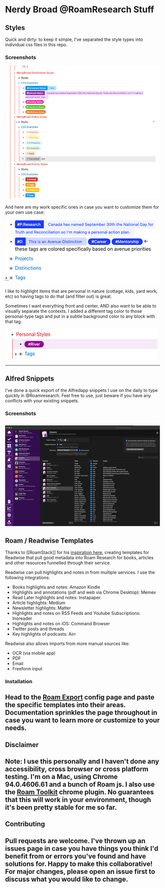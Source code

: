 # Nerdy Broad @RoamResearch Stuff

## Styles

Quick and dirty: to keep it simple, I've separated the style types into individual css files in this repo.

### Screenshots
![screenshot](https://github.com/lisaross/roamstuff/blob/main/img/customstyles.png?raw=true)

And here are my work specific ones in case you want to customize them for your own use case:

![screenshot](https://github.com/lisaross/roamstuff/blob/main/img/workspecific.png?raw=true)

I like to highlight items that are personal in nature (cottage, kids, yard work, etc) so having tags to do that (and filter out) is great.

Sometimes I want everything front and center, AND also want to be able to visually separate the contexts. I added a different tag color to those personal-type tags and put in a subtle background color to any block with that tag.

![screenshot](https://github.com/lisaross/roamstuff/blob/main/img/personal.png?raw=true)

---
## Alfred Snippets

I've done a quick export of the Alfredapp snippets I use on the daily to type quickly in @Roamresearch. Feel free to use, just beware if you have any conflicts with your existing snippets.

### Screenshots
![screenshot](https://github.com/lisaross/roamstuff/blob/main/img/alfredsnippets.png?raw=true)
---

## Roam / Readwise Templates

Thanks to [[RoamStack]] for his [inspiration here](https://roamstack.com/feed-roam-using-readwise/), creating templates for Readwise that pull good metadata into Roam Research for books, articles and other resources funnelled through their service.

Readwise can pull highlights and notes in from multiple services. I use the following integrations:
- Books highlights and notes: Amazon Kindle
- Highlights and annotations (pdf and web via Chrome Desktop): Memex
- Read Later highlights and notes: Instapaper
- Article highlights: Medium
- Newsletter highlights: Matter
- Highlights and notes on RSS Feeds and Youtube Subscriptions: Inoreader
- Highlights and notes on iOS: Command Browser
- Twitter posts and threads
- Key highlights of podcasts: Airr

Readwise also allows imports from more manual sources like:
- OCR (via mobile app)
- PDF
- Email
- Freeform input

### Installation

Head to the [Roam Export](https://readwise.io/export/roam/preferences) config page and paste the specific templates into their areas. Documentation sprinkles the page throughout in case you want to learn more or customize to your needs.
---
## Disclaimer
Note: I use this personally and I haven't done any accessibility, cross browser or cross platform testing. I'm on a Mac, using Chrome 94.0.4606.61 and a bunch of Roam js. I also use the [Roam Toolkit](https://chrome.google.com/webstore/detail/roam-toolkit/ebckolanhdjilblnkcgcgifaikppnhba) chrome plugin. No guarantees that this will work in your environment, though it's been pretty stable for me so far.
---
## Contributing
Pull requests are welcome. I've thrown up an issues page in case you have things you think I'd benefit from or errors you've found and have solutions for. Happy to make this collaborative! For major changes, please open an issue first to discuss what you would like to change.
---
